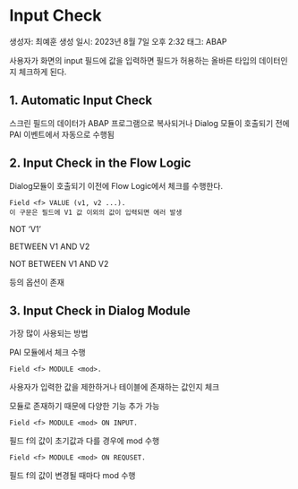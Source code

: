 # Input Check

생성자: 최예훈
생성 일시: 2023년 8월 7일 오후 2:32
태그: ABAP

사용자가 화면의 input 필드에 값을 입력하면 필드가 허용하는 올바른 타입의 데이터인지 체크하게 된다.

## 1. Automatic Input Check

스크린 필드의 데이터가 ABAP 프로그램으로 복사되거나 Dialog 모듈이 호출되기 전에 PAI 이벤트에서 자동으로 수행됨

## 2. Input Check in the Flow Logic

Dialog모듈이 호출되기 이전에 Flow Logic에서 체크를 수행한다.

```abap
Field <f> VALUE (v1, v2 ...).
이 구문은 필드에 V1 값 이외의 값이 입력되면 에러 발생
```

NOT ‘V1’

BETWEEN V1 AND V2

NOT BETWEEN V1 AND V2

등의 옵션이 존재 

## 3. Input Check in Dialog Module

가장 많이 사용되는 방법

PAI 모듈에서 체크 수행

```abap
Field <f> MODULE <mod>.
```

사용자가 입력한 값을 제한하거나 테이블에 존재하는 값인지 체크

모듈로 존재하기 때문에 다양한 기능 추가 가능

```abap
Field <f> MODULE <mod> ON INPUT.
```

필드 f의 값이 초기값과 다를 경우에 mod 수행

```abap
Field <f> MODULE <mod> ON REQUSET.
```

필드 f의 값이 변경될 때마다 mod 수행